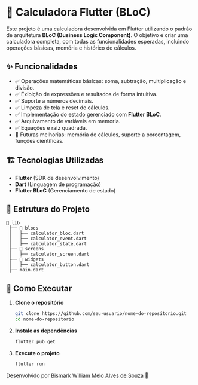# 📱 Calculadora Flutter (BLoC)

Este projeto é uma calculadora desenvolvida em Flutter utilizando o padrão de arquitetura **BLoC (Business Logic Component)**. O objetivo é criar uma calculadora completa, com todas as funcionalidades esperadas, incluindo operações básicas, memória e histórico de cálculos.

## ✨ Funcionalidades

- ✅ Operações matemáticas básicas: soma, subtração, multiplicação e divisão.
- ✅ Exibição de expressões e resultados de forma intuitiva.
- ✅ Suporte a números decimais.
- ✅ Limpeza de tela e reset de cálculos.
- ✅ Implementação do estado gerenciado com **Flutter BLoC**.
- ✅ Arquivamento de variáveis em memoria.
- ✅ Equações e raiz quadrada.
- 🚧 Futuras melhorias: memória de cálculos, suporte a porcentagem, funções científicas.

## 🏗️ Tecnologias Utilizadas

- **Flutter** (SDK de desenvolvimento)
- **Dart** (Linguagem de programação)
- **Flutter BLoC** (Gerenciamento de estado)

## 📂 Estrutura do Projeto

```
📂 lib
 ├── 📂 blocs
 │   ├── calculator_bloc.dart
 │   ├── calculator_event.dart
 │   ├── calculator_state.dart
 ├── 📂 screens
 │   ├── calculator_screen.dart
 ├── 📂 widgets
 │   ├── calculator_button.dart
 ├── main.dart
```

## 🚀 Como Executar

1. **Clone o repositório**
   ```sh
   git clone https://github.com/seu-usuario/nome-do-repositorio.git
   cd nome-do-repositorio
   ```
2. **Instale as dependências**
   ```sh
   flutter pub get
   ```
3. **Execute o projeto**
   ```sh
   flutter run
   ```

Desenvolvido por [Bismark William Melo Alves de Souza](https://github.com/seu-usuario) 🚀

